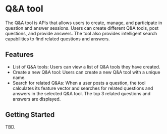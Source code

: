 # Q&A tool

The Q&A tool is APIs that allows users to create, manage, and participate in question and answer sessions. Users can create different Q&A tools, post questions, and provide answers. The tool also provides intelligent search capabilities to find related questions and answers.

## Features

- List of Q&A tools: Users can view a list of Q&A tools they have created.
- Create a new Q&A tool: Users can create a new Q&A tool with a unique name.
- Search for related Q&As: When a user posts a question, the tool calculates its feature vector and searches for related questions and answers in the selected Q&A tool. The top 3 related questions and answers are displayed.

## Getting Started

TBD.
